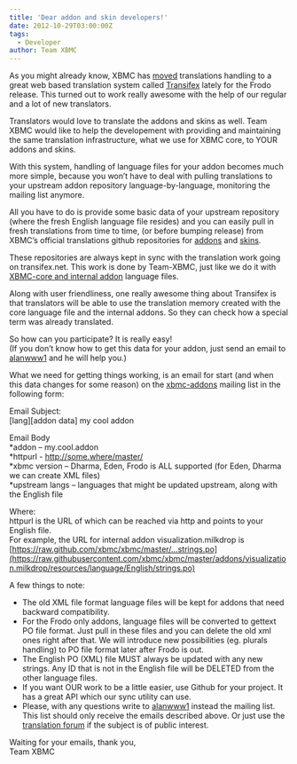 ```yaml
---
title: 'Dear addon and skin developers!'
date: 2012-10-29T03:00:00Z
tags:
  - Developer
author: Team XBMC
---
```

As you might already know, XBMC has [moved](https://forum.kodi.tv/showthread.php?tid=141158) translations handling to a great web based translation system called [Transifex](https://www.transifex.com/projects/p/XBMC-Main-Frodo/) lately for the Frodo release. This turned out to work really awesome with the help of our regular and a lot of new translators.

 Translators would love to translate the addons and skins as well. Team XBMC would like to help the developement with providing and maintaining the same translation infrastructure, what we use for XBMC core, to YOUR addons and skins.

 With this system, handling of language files for your addon becomes much more simple, because you won’t have to deal with pulling translations to your upstream addon repository language-by-language, monitoring the mailing list anymore.

 All you have to do is provide some basic data of your upstream repository (where the fresh English language file resides) and you can easily pull in fresh translations from time to time, (or before bumping release) from XBMC’s official translations github repositories for [addons](https://github.com/xbmc/translations/tree/master/translations/xbmc-addons/merged-langfiles) and [skins](https://github.com/xbmc/translations/tree/master/translations/xbmc-skins/merged-langfiles).

 These repositories are always kept in sync with the translation work going on transifex.net. This work is done by Team-XBMC, just like we do it with [XBMC-core and internal addon](https://github.com/xbmc/translations/tree/master/translations/xbmc-main-frodo/merged-langfiles/addons) language files.

 Along with user friendliness, one really awesome thing about Transifex is that translators will be able to use the translation memory created with the core language file and the internal addons. So they can check how a special term was already translated.

  So how can you participate? It is really easy!  
 (If you don’t know how to get this data for your addon, just send an email to [alanwww1](/cdn-cgi/l/email-protection#4a2b262b243d3d3d7b0a322827296425382d) and he will help you.)

 What we need for getting things working, is an email for start (and when this data changes for some reason) on the [xbmc-addons](http://sourceforge.net/mailarchive/forum.php?forum_name=xbmc-addons) mailing list in the following form:

 Email Subject:  
 [lang][addon data] my cool addon

 Email Body  
 *addon – my.cool.addon  
 *httpurl - <http://some.where/master/>  
 *xbmc version – Dharma, Eden, Frodo is ALL supported (for Eden, Dharma we can create XML files)  
 *upstream langs – languages that might be updated upstream, along with the English file

 Where:  
 httpurl is the URL of which can be reached via http and points to your English file.  
 For example, the URL for internal addon visualization.milkdrop is [https://raw.github.com/xbmc/xbmc/master/…strings.po](https://raw.githubusercontent.com/xbmc/xbmc/master/addons/visualization.milkdrop/resources/language/English/strings.po)

 A few things to note:

 
 * The old XML file format language files will be kept for addons that need backward compatibility.
 * For the Frodo only addons, language files will be converted to gettext PO file format. Just pull in these files and you can delete the old xml ones right after that. We will introduce new possibilities (eg. plurals handling) to PO file format later after Frodo is out.
 * The English PO (XML) file MUST always be updated with any new strings. Any ID that is not in the English file will be DELETED from the other language files.
 * If you want OUR work to be a little easier, use Github for your project. It has a great API which our sync utility can use.
 * Please, with any questions write to [alanwww1](/cdn-cgi/l/email-protection#68090409061f1f1f5928100a050b46071a0f) instead the mailing list. This list should only receive the emails described above. Or just use the [translation forum](https://forum.kodi.tv/forumdisplay.php?fid=90) if the subject is of public interest.
 
 Waiting for your emails, thank you,  
 Team XBMC

 